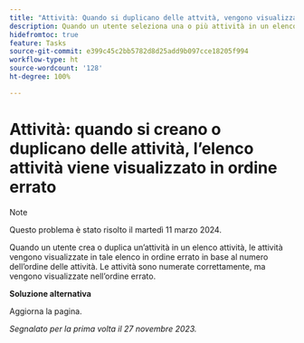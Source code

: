 ```yaml
---
title: "Attività: Quando si duplicano delle attvità, vengono visualizzate in ordine errato"
description: Quando un utente seleziona una o più attività in un elenco di attività e le duplica, nell’elenco le attività vengono visualizzate in ordine errato in base al numero dell’ordine delle attività. Le attività sono numerate correttamente, ma vengono visualizzate nell’ordine errato. È disponibile una soluzione alternativa.”
hidefromtoc: true
feature: Tasks
source-git-commit: e399c45c2bb5782d8d25add9b097cce18205f994
workflow-type: ht
source-wordcount: '128'
ht-degree: 100%

---
```



# Attività: quando si creano o duplicano delle attività, l’elenco attività viene visualizzato in ordine errato

>[!NOTE]
>
>Questo problema è stato risolto il martedì 11 marzo 2024.

Quando un utente crea o duplica un’attività in un elenco attività, le attività vengono visualizzate in tale elenco in ordine errato in base al numero dell’ordine delle attività. Le attività sono numerate correttamente, ma vengono visualizzate nell’ordine errato.

**Soluzione alternativa**

Aggiorna la pagina.

_Segnalato per la prima volta il 27 novembre 2023._

